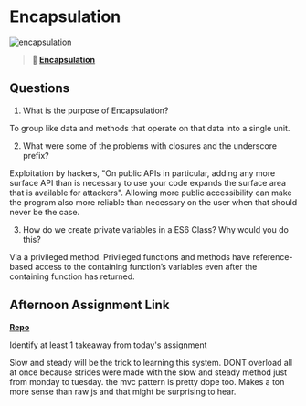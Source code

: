 # Encapsulation

![encapsulation](https://bcw.blob.core.windows.net/public/img/journals/5838157482080222)

> **📖 [Encapsulation](https://codeworksacademy.com/fs-student-guide/resources/wk3/02-Encapsulation)**

## Questions

1. What is the purpose of Encapsulation?

To group like data and methods that operate on that data into a single unit. 

2. What were some of the problems with closures and the underscore prefix?

Exploitation by hackers, "On public APIs in particular, adding any more surface API than is necessary to use your code expands the surface area that is available for attackers". Allowing more public accessibility can make the program also more reliable than necessary on the user when that should never be the case. 

3. How do we create private variables in a ES6 Class? Why would you do this?

Via a privileged method. Privileged functions and methods have reference-based access to the containing function’s variables even after the containing function has returned.

## Afternoon Assignment Link

**[Repo](https://github.com/JeffreyWatson/Vendingmachine)**

Identify at least 1 takeaway from today's assignment

Slow and steady will be the trick to learning this system. DONT overload all at once because strides were made with the slow and steady method just from monday to tuesday. the mvc pattern is pretty dope too. Makes a ton more sense than raw js and that might be surprising to hear. 
